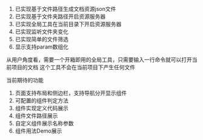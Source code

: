 1. 已实现基于文件路径生成文档资源json文件
2. 已实现基于文件夹路径开启资源服务器
3. 已实现全局工具在当前目录下开启资源服务器
4. 已实现监听文件夹变化
5. 已实现简单的文件筛选
6. 显示支持param数组化

从用户角度看，需要一个开箱即用的全局工具，只需要输入一行命令就可以打开当前项目的文档
这个工具不会在当前项目下产生任何文件


当前期待的功能
1. 页面支持布局和侧边栏，支持导航分开显示组件
2. 可配置的组件判定方法
3. 组件实现定义代码展示
4. 组件文件路径展示
5. 自定义组件展示名称参数
6. 组件用法Demo展示